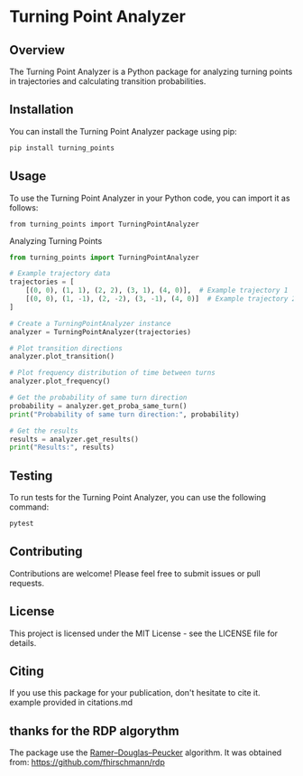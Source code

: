 # Turning Point Analyzer

## Overview
The Turning Point Analyzer is a Python package for analyzing turning points in trajectories and calculating transition probabilities.

## Installation
You can install the Turning Point Analyzer package using pip:
```bash
pip install turning_points
```

## Usage
To use the Turning Point Analyzer in your Python code, you can import it as follows:

```pytho
from turning_points import TurningPointAnalyzer
```

Analyzing Turning Points
```python
from turning_points import TurningPointAnalyzer

# Example trajectory data
trajectories = [
    [(0, 0), (1, 1), (2, 2), (3, 1), (4, 0)],  # Example trajectory 1
    [(0, 0), (1, -1), (2, -2), (3, -1), (4, 0)]  # Example trajectory 2
]

# Create a TurningPointAnalyzer instance
analyzer = TurningPointAnalyzer(trajectories)

# Plot transition directions
analyzer.plot_transition()

# Plot frequency distribution of time between turns
analyzer.plot_frequency()

# Get the probability of same turn direction
probability = analyzer.get_proba_same_turn()
print("Probability of same turn direction:", probability)

# Get the results
results = analyzer.get_results()
print("Results:", results)
```

## Testing
To run tests for the Turning Point Analyzer, you can use the following command:

```bash
pytest
```

## Contributing
Contributions are welcome! Please feel free to submit issues or pull requests.

## License
This project is licensed under the MIT License - see the LICENSE file for details.

## Citing
If you use this package for your publication, don't hesitate to cite it.
example provided in citations.md


## thanks for the RDP algorythm

The package use the [Ramer–Douglas–Peucker](http://en.wikipedia.org/wiki/Ramer%E2%80%93Douglas%E2%80%93Peucker_algorithm) algorithm.
It was obtained from: https://github.com/fhirschmann/rdp